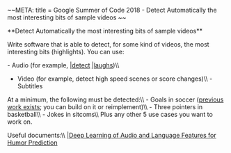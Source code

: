 \~\~META: title = Google Summer of Code 2018 - Detect Automatically the
most interesting bits of sample videos \~\~

 **Detect Automatically the most interesting bits of sample
        videos\*\*

Write software that is able to detect, for some kind of videos, the most
interesting bits (highlights). You can use:

\- Audio (for example,
[\|detect](https://archive.cnx.org/contents/a7ec0ec7-9093-4f55-93ef-3ac2ce71b1c8@3/anatomy-of-a-laugh-track)
[\|laughs](http://archive.cnx.org/contents/8ffeeb0f-fb40-4d3e-a63f-aaff422f9eab@2/primary-detection-methods-for-laugh-tracks))\\\\
- Video (for example, detect high speed scenes or score changes)\\\\ -
Subtitles

At a minimum, the following must be detected:\\\\ - Goals in soccer
([previous work
exists](http://zulko.github.io/blog/2014/07/04/automatic-soccer-highlights-compilations-with-python/);
you can build on it or reimplement)\\\\ - Three pointers in
basketball\\\\ - Jokes in sitcoms\\\\ Plus any other 5 use cases you
want to work on.

Useful documents:\\\\ [\|Deep Learning of Audio and Language Features
for Humor Prediction
](http://www.lrec-conf.org/proceedings/lrec2016/pdf/927_Paper.pdf)
